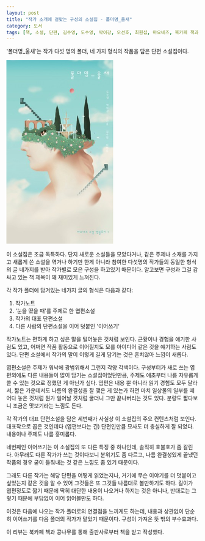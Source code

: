 ```yaml
---
layout: post
title: "작가 소개에 걸맞는 구성의 소설집 - 폴더명_울새"
category: 도서
tags: [책, 소설, 단편, 김수영, 도수영, 박이강, 오선호, 최원섭, 마요네즈, 북카페 책과 콩나무, 서평]
---
```


'폴더명_울새'는
작가 다섯 명의 폴더, 네 가지 형식의 작품을 담은 단편 소설집이다.

![표지](/images/folder-name-robin-book-h480.jpg)

이 소설집은 조금 독특하다.
단지 새로운 소설들을 모았다거나,
같은 주제나 소재를 가지고 새롭게 쓴 소설을 엮거나 하기만 한게 아니라
참여한 다섯명의 작가들의 동일한 형식의 글 네가지를 받아
작가별로 모은 구성을 하고있기 때문이다.
알고보면 구성과 그걸 감싸고 있는 책 제목이 꽤 재미있게 느껴진다.

각 작가 폴더에 담겨있는 네가지 글의 형식은 다음과 같다:

1. 작가노트
2. '눈을 떴을 때'를 주제로 한 엽편소설
3. 작가의 대표 단편소설
4. 다른 사람의 단편소설을 이어 덧붙인 '이어쓰기'

작가노트는 편하게 하고 싶은 말을 털어놓은 것처럼 보인다.
근황이나 경험을 얘기한 사람도 있고,
어쩌면 작품 활동으로 이어질지도 모를 아이디어 같은 것을 얘기하는 사람도 있다.
단편 소설에서 작가의 말이 이렇게 길게 담기는 것은 흔치않아 느낌이 새롭다.

엽편소설은 주제가 워낙에 광범위해서 그런지 각양 각색이다.
구성부터가 새로 쓰는 엽편외에도 다른 내용들이 많이 담기는 소설집이었던만큼,
주제도 애초부터 나름 자유롭게 쓸 수 있는 것으로 정했던 게 아닌가 싶다.
엽편은 내용 뿐 아니라 읽기 경험도 모두 달라서,
짧은 가운데서도 나름의 완결성을 잘 맺은 게 있는가 하면
마치 일상물의 일부를 떼어다 놓은 것처럼 뭔가 일어날 것처럼 굴더니 그만 끝나버리는 것도 있다.
분량도 짧다보니 조금은 맛보기라는 느낌도 든다.

각 작가의 대표 단편소설을 담은 세번째가 사실상 이 소설집의 주요 컨텐츠처럼 보인다.
대표작으로 꼽은 것인데다 (엽편보다는 긴) 단편인만큼 묘사도 더 충실하게 잘 되었다.
내용이나 주제도 나름 흥미롭다.

네번째인 이어쓰기는 이 소설집의 또 다른 특징 중 하나인데, 솔직히 호불호가 좀 갈린다.
아무래도 다른 작가가 쓰는 것이다보니 분위기도 좀 다르고,
나름 완결성있게 끝냈던 작품의 경우 굳이 들춰내는 것 같은 느낌도 좀 있기 때문이다.

그래도 다른 작가는 해당 단편을 어떻게 읽었는지나,
거기에 무슨 이야기를 더 덧붙이고 싶었는지 같은 것을 알 수 있어
그것들은 또 그것들 나름대로 볼만하기도 하다.
길이가 엽편정도로 짧기 때문에 딱히 대단한 내용이 나오거나 하지는 것은 아니나,
반대로는 그렇기 때문에 부담없이 이어 읽어볼만도 하다.

이것은 다음에 나오는 작가 폴더로의 연결점을 느끼게도 하는데,
내용과 상관없이 단순히 이어쓰기를 다음 폴더의 작가가 맡았기 때문이다.
구성이 가져온 뜻 밖의 부수효과다.



<div class="im im-info">
이 리뷰는 북카페 책과 콩나무를 통해 출판사로부터 책을 받고 작성했다.
</div>

